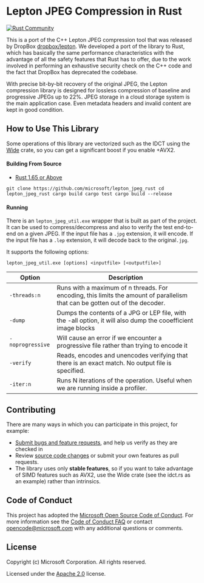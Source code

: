 # Lepton JPEG Compression in Rust 
[![Rust Community](https://img.shields.io/badge/Rust_Community%20-Join_us-brightgreen?style=plastic&logo=rust)](https://www.rust-lang.org/community)

This is a port of the C++ Lepton JPEG compression tool that was released by DropBox [dropbox/lepton](https://github.com/dropbox/lepton). We developed a port of the library to Rust, which has basically the same performance characteristics with the advantage of all the safety features that Rust has to offer, due to the work involved in performing an exhaustive security check on the C++ code and the fact that DropBox has deprecated the codebase.

With precise bit-by-bit recovery of the original JPEG, the Lepton compression library is designed for lossless compression of baseline and progressive JPEGs up to 22%. JPEG storage in a cloud storage system is the main application case. Even metadata headers and invalid content are kept in good condition.


## How to Use This Library
Some operations of this library are vectorized such as the IDCT using the [Wide](https://crates.io/crates/wide) crate, so you can get a significant boost if you enable +AVX2.

#### Building From Source

- [Rust 1.65 or Above](https://www.rust-lang.org/tools/install)

`git clone https://github.com/microsoft/lepton_jpeg_rust
cd lepton_jpeg_rust
cargo build
cargo test
cargo build --release`

#### Running

There is an `lepton_jpeg_util.exe` wrapper that is built as part of the project. It can be used to compress/decompress and also to verify the test end-to-end on a given JPEG. If the input file has a `.jpg` extension, it will encode. If the input file has a `.lep` extension, it will decode back to the original`.jpg`. 

It supports the following options:

`lepton_jpeg_util.exe [options] <inputfile> [<outputfile>]`

| Option           | Description                                                  |
| ---------------- | ------------------------------------------------------------ |
| `-threads:n`     | Runs with a maximum of n threads. For encoding, this limits the amount of parallelism that can be gotten out of the decoder. |
| `-dump`          | Dumps the contents of a JPG or LEP file, with the -all option, it will also dump the cooefficient image blocks |
| `-noprogressive` | Will cause an error if we encounter a progressive file rather than trying to encode it |
| `-verify`        | Reads, encodes and unencodes verifying that there is an exact match. No output file is specified. |
| `-iter:n`        | Runs N iterations of the operation. Useful when we are running inside a profiler. |

## Contributing

There are many ways in which you can participate in this project, for example:

* [Submit bugs and feature requests](https://github.com/microsoft/lepton_jpeg_rust/issues), and help us verify as they are checked in
* Review [source code changes](https://github.com/microsoft/lepton_jpeg_rust/pulls) or submit your own features as pull requests.
* The library uses only **stable features**, so if you want to take advantage of SIMD features such as AVX2, use the Wide crate (see the idct.rs as an example) rather than intrinsics. 

## Code of Conduct

This project has adopted the [Microsoft Open Source Code of Conduct](https://opensource.microsoft.com/codeofconduct/). For more information see the [Code of Conduct FAQ](https://opensource.microsoft.com/codeofconduct/faq/) or contact [opencode@microsoft.com](mailto:opencode@microsoft.com) with any additional questions or comments.

## License

Copyright (c) Microsoft Corporation. All rights reserved.

Licensed under the [Apache 2.0](LICENSE.txt) license.

